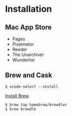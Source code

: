 # Installation

## Mac App Store

* Pages
* Pixelmator
* Reeder
* The Unarchiver
* Wunderlist

## Brew and Cask

```
$ xcode-select --install
```

[Install Brew](http://brew.sh).

```
$ brew tap homebrew/brewdler
$ brew brewdle
```
